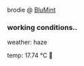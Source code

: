 brodie @ [BluMint](https://www.linkedin.com/company/blumint-io/)

<!--weather_start-->
### working conditions..

weather: haze 

temp: 17.74 °C 👕

<!--weather_end-->
